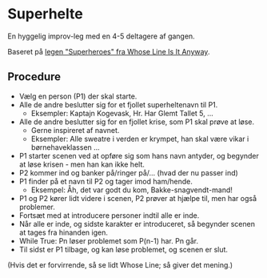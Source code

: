 # Superhelte

En hyggelig improv-leg med en 4-5 deltagere af gangen.

Baseret på [legen "Superheroes" fra Whose Line Is It Anyway](https://www.youtube.com/watch?v=ruRYqMva5U4&t=40s).

## Procedure

* Vælg en person (P1) der skal starte.
* Alle de andre beslutter sig for et fjollet superheltenavn til P1.
    - Eksempler: Kaptajn Kogevask, Hr. Har Glemt Tallet 5, ...
* Alle de andre beslutter sig for en fjollet krise, som P1 skal prøve at løse.
    - Gerne inspireret af navnet.
    - Eksempler: Alle sweatre i verden er krympet, han skal være vikar i børnehaveklassen ...
* P1 starter scenen ved at opføre sig som hans navn antyder, og begynder at løse krisen - men han kan ikke helt.
* P2 kommer ind og banker på/ringer på/... (hvad der nu passer ind)
* P1 finder på et navn til P2 og tager imod ham/hende.
    - Eksempel: Åh, det var godt du kom, Bakke-snagvendt-mand!
* P1 og P2 kører lidt videre i scenen, P2 prøver at hjælpe til, men har også problemer.
* Fortsæt med at introducere personer indtil alle er inde.
* Når alle er inde, og sidste karakter er introduceret, så begynder scenen at tages fra hinanden igen.
* While True: Pn løser problemet som P(n-1) har. Pn går.
* Til sidst er P1 tilbage, og kan løse problemet, og scenen er slut.

(Hvis det er forvirrende, så se lidt Whose Line; så giver det mening.)
